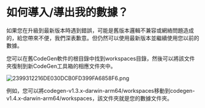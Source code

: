 # 如何導入/導出我的數據？

如果您在升級到最新版本時遇到錯誤，可能是舊版本邏輯不兼容或網絡問題造成的，給您帶來不便，我們深表歉意。但仍然可以使用最新版本並繼續使用您以前的數據。

您可以在舊CodeGen軟件的根目錄中找到workspaces目錄，然後可以將該文件夾復制到新CodeGen工具箱的相應文件夾中。

![2399312216DE030DCB0FD399FA6858F6.png](https://cloud.codegen.cc/res/2399312216DE030DCB0FD399FA6858F6.png)

例如，您可以將codegen-v1.3.x-darwin-arm64/workspaces移動到codegen-v1.4.x-darwin-arm64/workspaces，該文件夾就是您的數據文件夾。
